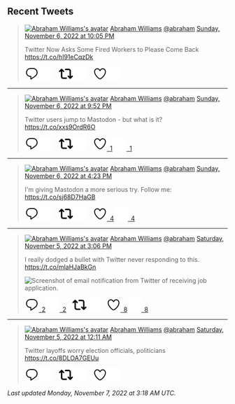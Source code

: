 ## Recent Tweets

> [![Abraham Williams's avatar](https://pbs.twimg.com/profile_images/897079141719195648/_mvh-QJH_mini.jpg)](https://twitter.com/abraham) [Abraham Williams](https://twitter.com/abraham) [@abraham](https://twitter.com/abraham) [Sunday, November 6, 2022 at 10:05 PM](https://twitter.com/abraham/status/1589378477694021632)
>
> Twitter Now Asks Some Fired Workers to Please Come Back https://t.co/hI91eCqzDk
>
> [![Reply](./images/reply_light.svg#gh-light-mode-only "Reply")](https://twitter.com/intent/tweet?in_reply_to=1589378477694021632#gh-light-mode-only)[![Reply](./images/reply.svg#gh-dark-mode-only "Reply")](https://twitter.com/intent/tweet?in_reply_to=1589378477694021632#gh-dark-mode-only)&emsp;[![Retweet](./images/retweet_light.svg#gh-light-mode-only "Retweet")](https://twitter.com/intent/retweet?tweet_id=1589378477694021632#gh-light-mode-only)[![Retweet](./images/retweet.svg#gh-dark-mode-only "Retweet")](https://twitter.com/intent/retweet?tweet_id=1589378477694021632#gh-dark-mode-only)&emsp;[![Like](./images/like_light.svg#gh-light-mode-only "Like")](https://twitter.com/intent/favorite?tweet_id=1589378477694021632#gh-light-mode-only)[![Like](./images/like.svg#gh-dark-mode-only "Like")](https://twitter.com/intent/favorite?tweet_id=1589378477694021632#gh-dark-mode-only)


---

> [![Abraham Williams's avatar](https://pbs.twimg.com/profile_images/897079141719195648/_mvh-QJH_mini.jpg)](https://twitter.com/abraham) [Abraham Williams](https://twitter.com/abraham) [@abraham](https://twitter.com/abraham) [Sunday, November 6, 2022 at 9:52 PM](https://twitter.com/abraham/status/1589375246070874113)
>
> Twitter users jump to Mastodon - but what is it? https://t.co/xxs9OrdR6O
>
> [![Reply](./images/reply_light.svg#gh-light-mode-only "Reply")](https://twitter.com/intent/tweet?in_reply_to=1589375246070874113#gh-light-mode-only)[![Reply](./images/reply.svg#gh-dark-mode-only "Reply")](https://twitter.com/intent/tweet?in_reply_to=1589375246070874113#gh-dark-mode-only)&emsp;[![Retweet](./images/retweet_light.svg#gh-light-mode-only "Retweet")](https://twitter.com/intent/retweet?tweet_id=1589375246070874113#gh-light-mode-only)[![Retweet](./images/retweet.svg#gh-dark-mode-only "Retweet")](https://twitter.com/intent/retweet?tweet_id=1589375246070874113#gh-dark-mode-only)&emsp;[![Like](./images/like_light.svg#gh-light-mode-only "Like")&ensp;1](https://twitter.com/intent/favorite?tweet_id=1589375246070874113#gh-light-mode-only)[![Like](./images/like.svg#gh-dark-mode-only "Like")&ensp;1](https://twitter.com/intent/favorite?tweet_id=1589375246070874113#gh-dark-mode-only)


---

> [![Abraham Williams's avatar](https://pbs.twimg.com/profile_images/897079141719195648/_mvh-QJH_mini.jpg)](https://twitter.com/abraham) [Abraham Williams](https://twitter.com/abraham) [@abraham](https://twitter.com/abraham) [Sunday, November 6, 2022 at 4:23 PM](https://twitter.com/abraham/status/1589292480880472065)
>
> I'm giving Mastodon a more serious try. Follow me: https://t.co/sj68D7HaGB
>
> [![Reply](./images/reply_light.svg#gh-light-mode-only "Reply")](https://twitter.com/intent/tweet?in_reply_to=1589292480880472065#gh-light-mode-only)[![Reply](./images/reply.svg#gh-dark-mode-only "Reply")](https://twitter.com/intent/tweet?in_reply_to=1589292480880472065#gh-dark-mode-only)&emsp;[![Retweet](./images/retweet_light.svg#gh-light-mode-only "Retweet")](https://twitter.com/intent/retweet?tweet_id=1589292480880472065#gh-light-mode-only)[![Retweet](./images/retweet.svg#gh-dark-mode-only "Retweet")](https://twitter.com/intent/retweet?tweet_id=1589292480880472065#gh-dark-mode-only)&emsp;[![Like](./images/like_light.svg#gh-light-mode-only "Like")&ensp;4](https://twitter.com/intent/favorite?tweet_id=1589292480880472065#gh-light-mode-only)[![Like](./images/like.svg#gh-dark-mode-only "Like")&ensp;4](https://twitter.com/intent/favorite?tweet_id=1589292480880472065#gh-dark-mode-only)


---

> [![Abraham Williams's avatar](https://pbs.twimg.com/profile_images/897079141719195648/_mvh-QJH_mini.jpg)](https://twitter.com/abraham) [Abraham Williams](https://twitter.com/abraham) [@abraham](https://twitter.com/abraham) [Saturday, November 5, 2022 at 3:06 PM](https://twitter.com/abraham/status/1588910717788655616)
>
> I really dodged a bullet with Twitter never responding to this. https://t.co/mlaHJaBkGn
>
> ![Screenshot of email notification from Twitter of receiving job application.](https://pbs.twimg.com/media/Fgzw3oxWIAQyqDB.jpg)
>
> [![Reply](./images/reply_light.svg#gh-light-mode-only "Reply")&ensp;2](https://twitter.com/intent/tweet?in_reply_to=1588910717788655616#gh-light-mode-only)[![Reply](./images/reply.svg#gh-dark-mode-only "Reply")&ensp;2](https://twitter.com/intent/tweet?in_reply_to=1588910717788655616#gh-dark-mode-only)&emsp;[![Retweet](./images/retweet_light.svg#gh-light-mode-only "Retweet")](https://twitter.com/intent/retweet?tweet_id=1588910717788655616#gh-light-mode-only)[![Retweet](./images/retweet.svg#gh-dark-mode-only "Retweet")](https://twitter.com/intent/retweet?tweet_id=1588910717788655616#gh-dark-mode-only)&emsp;[![Like](./images/like_light.svg#gh-light-mode-only "Like")&ensp;8](https://twitter.com/intent/favorite?tweet_id=1588910717788655616#gh-light-mode-only)[![Like](./images/like.svg#gh-dark-mode-only "Like")&ensp;8](https://twitter.com/intent/favorite?tweet_id=1588910717788655616#gh-dark-mode-only)


---

> [![Abraham Williams's avatar](https://pbs.twimg.com/profile_images/897079141719195648/_mvh-QJH_mini.jpg)](https://twitter.com/abraham) [Abraham Williams](https://twitter.com/abraham) [@abraham](https://twitter.com/abraham) [Saturday, November 5, 2022 at 12:11 AM](https://twitter.com/abraham/status/1588685363903860738)
>
> Twitter layoffs worry election officials, politicians https://t.co/8DLOA7GEUu
>
> [![Reply](./images/reply_light.svg#gh-light-mode-only "Reply")](https://twitter.com/intent/tweet?in_reply_to=1588685363903860738#gh-light-mode-only)[![Reply](./images/reply.svg#gh-dark-mode-only "Reply")](https://twitter.com/intent/tweet?in_reply_to=1588685363903860738#gh-dark-mode-only)&emsp;[![Retweet](./images/retweet_light.svg#gh-light-mode-only "Retweet")](https://twitter.com/intent/retweet?tweet_id=1588685363903860738#gh-light-mode-only)[![Retweet](./images/retweet.svg#gh-dark-mode-only "Retweet")](https://twitter.com/intent/retweet?tweet_id=1588685363903860738#gh-dark-mode-only)&emsp;[![Like](./images/like_light.svg#gh-light-mode-only "Like")](https://twitter.com/intent/favorite?tweet_id=1588685363903860738#gh-light-mode-only)[![Like](./images/like.svg#gh-dark-mode-only "Like")](https://twitter.com/intent/favorite?tweet_id=1588685363903860738#gh-dark-mode-only)


_Last updated Monday, November 7, 2022 at 3:18 AM UTC._
